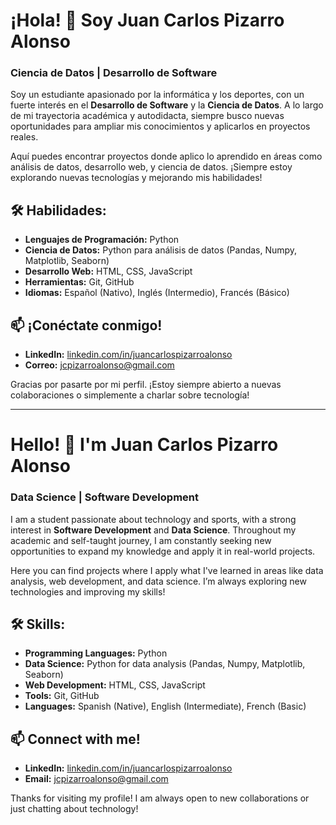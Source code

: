 # ¡Hola! 👋 Soy Juan Carlos Pizarro Alonso

### Ciencia de Datos | Desarrollo de Software

Soy un estudiante apasionado por la informática y los deportes, con un fuerte interés en el **Desarrollo de Software** y la **Ciencia de Datos**. A lo largo de mi trayectoria académica y autodidacta, siempre busco nuevas oportunidades para ampliar mis conocimientos y aplicarlos en proyectos reales.

Aquí puedes encontrar proyectos donde aplico lo aprendido en áreas como análisis de datos, desarrollo web, y ciencia de datos. ¡Siempre estoy explorando nuevas tecnologías y mejorando mis habilidades!

## 🛠️ Habilidades:
- **Lenguajes de Programación:** Python
- **Ciencia de Datos:** Python para análisis de datos (Pandas, Numpy, Matplotlib, Seaborn)
- **Desarrollo Web:** HTML, CSS, JavaScript
- **Herramientas:** Git, GitHub
- **Idiomas:** Español (Nativo), Inglés (Intermedio), Francés (Básico)

## 📫 ¡Conéctate conmigo!
- **LinkedIn:** [linkedin.com/in/juancarlospizarroalonso](https://www.linkedin.com/in/juancarlospizarroalonso/)
- **Correo:** jcpizarroalonso@gmail.com

Gracias por pasarte por mi perfil. ¡Estoy siempre abierto a nuevas colaboraciones o simplemente a charlar sobre tecnología!

---

# Hello! 👋 I'm Juan Carlos Pizarro Alonso

### Data Science | Software Development

I am a student passionate about technology and sports, with a strong interest in **Software Development** and **Data Science**. Throughout my academic and self-taught journey, I am constantly seeking new opportunities to expand my knowledge and apply it in real-world projects.

Here you can find projects where I apply what I've learned in areas like data analysis, web development, and data science. I’m always exploring new technologies and improving my skills!

## 🛠️ Skills:
- **Programming Languages:** Python
- **Data Science:** Python for data analysis (Pandas, Numpy, Matplotlib, Seaborn)
- **Web Development:** HTML, CSS, JavaScript
- **Tools:** Git, GitHub
- **Languages:** Spanish (Native), English (Intermediate), French (Basic)

## 📫 Connect with me!
- **LinkedIn:** [linkedin.com/in/juancarlospizarroalonso](https://www.linkedin.com/in/juancarlospizarroalonso/)
- **Email:** jcpizarroalonso@gmail.com

Thanks for visiting my profile! I am always open to new collaborations or just chatting about technology!



